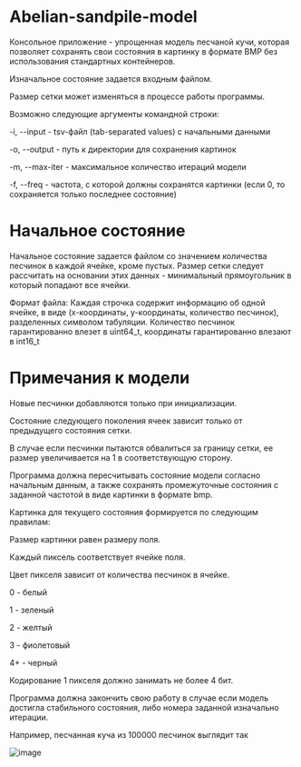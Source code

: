 # Abelian-sandpile-model
Консольное приложение - упрощенная модель песчаной кучи, которая позволяет сохранять свои состояния в картинку в формате BMP без использования стандартных контейнеров.

Изначальное состояние задается входным файлом.

Размер сетки может изменяться в процессе работы программы.

Возможно следующие аргументы командной строки:

-i, --input - tsv-файл (tab-separated values) c начальными данными

-o, --output - путь к директории для сохранения картинок

-m, --max-iter - максимальное количество итераций модели

-f, --freq - частота, с которой должны сохранятся картинки (если 0, то сохраняется только последнее состояние)

# Начальное состояние

Начальное состояние задается файлом со значением количества песчинок в каждой ячейке, кроме пустых. Размер сетки следует рассчитать на основании этих данных - минимальный прямоугольник в который попадают все ячейки.

Формат файла: Каждая строчка содержит информацию об одной ячейке, в виде (x-координаты, y-координаты, количество песчинок), разделенных символом табуляции. Количество песчинок гарантированно влезет в uint64_t, координаты гарантированно влезают в int16_t

# Примечания к модели

Новые песчинки добавляются только при инициализации.

Состояние следующего поколения ячеек зависит только от предыдущего состояния сетки.

В случае если песчинки пытаются обвалиться за границу сетки, ее размер увеличивается на 1 в соответствующую сторону.

Программа должна пересчитывать состояние модели согласно начальным данным, а также сохранять промежуточные состояния с заданной частотой в виде картинки в формате bmp.

Картинка для текущего состояния формируется по следующим правилам:

Размер картинки равен размеру поля.

Каждый пиксель соответствует ячейке поля.

Цвет пикселя зависит от количества песчинок в ячейке.

0 - белый

1 - зеленый

2 - желтый

3 - фиолетовый

4+ - черный

Кодирование 1 пикселя должно занимать не более 4 бит.

Программа должна закончить свою работу в случае если модель достигла стабильного состояния, либо номера заданной изначально итерации.

Например, песчанная куча из 100000 песчинок выглядит так

![image](https://github.com/sigris1/Abelian-sandpile-model/assets/144999355/4e62ee25-465c-4a09-b7f8-0d94b9d0208f) 
